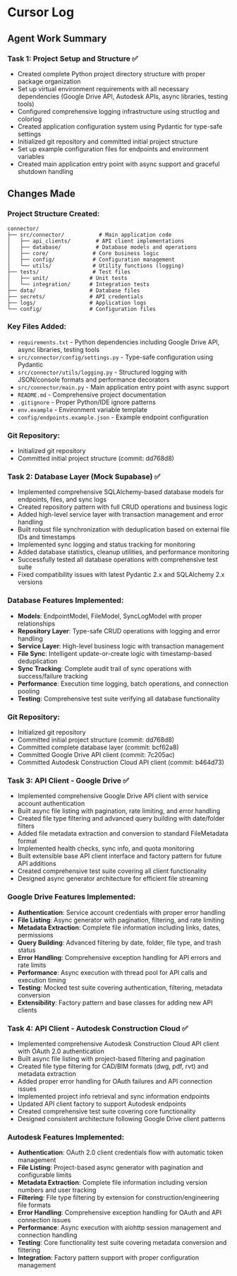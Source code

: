 # Cursor Log

## Agent Work Summary

### Task 1: Project Setup and Structure ✅
- Created complete Python project directory structure with proper package organization
- Set up virtual environment requirements with all necessary dependencies (Google Drive API, Autodesk APIs, async libraries, testing tools)
- Configured comprehensive logging infrastructure using structlog and colorlog
- Created application configuration system using Pydantic for type-safe settings
- Initialized git repository and committed initial project structure
- Set up example configuration files for endpoints and environment variables
- Created main application entry point with async support and graceful shutdown handling

## Changes Made

### Project Structure Created:
```
connector/
├── src/connector/           # Main application code
│   ├── api_clients/        # API client implementations
│   ├── database/           # Database models and operations  
│   ├── core/              # Core business logic
│   ├── config/            # Configuration management
│   └── utils/             # Utility functions (logging)
├── tests/                 # Test files
│   ├── unit/             # Unit tests
│   └── integration/      # Integration tests
├── data/                 # Database files
├── secrets/              # API credentials
├── logs/                 # Application logs
└── config/               # Configuration files
```

### Key Files Added:
- `requirements.txt` - Python dependencies including Google Drive API, async libraries, testing tools
- `src/connector/config/settings.py` - Type-safe configuration using Pydantic
- `src/connector/utils/logging.py` - Structured logging with JSON/console formats and performance decorators
- `src/connector/main.py` - Main application entry point with async support
- `README.md` - Comprehensive project documentation
- `.gitignore` - Proper Python/IDE ignore patterns
- `env.example` - Environment variable template
- `config/endpoints.example.json` - Example endpoint configuration

### Git Repository:
- Initialized git repository
- Committed initial project structure (commit: dd768d8)

### Task 2: Database Layer (Mock Supabase) ✅
- Implemented comprehensive SQLAlchemy-based database models for endpoints, files, and sync logs
- Created repository pattern with full CRUD operations and business logic
- Added high-level service layer with transaction management and error handling
- Built robust file synchronization with deduplication based on external file IDs and timestamps
- Implemented sync logging and status tracking for monitoring
- Added database statistics, cleanup utilities, and performance monitoring
- Successfully tested all database operations with comprehensive test suite
- Fixed compatibility issues with latest Pydantic 2.x and SQLAlchemy 2.x versions

### Database Features Implemented:
- **Models**: EndpointModel, FileModel, SyncLogModel with proper relationships
- **Repository Layer**: Type-safe CRUD operations with logging and error handling
- **Service Layer**: High-level business logic with transaction management
- **File Sync**: Intelligent update-or-create logic with timestamp-based deduplication
- **Sync Tracking**: Complete audit trail of sync operations with success/failure tracking
- **Performance**: Execution time logging, batch operations, and connection pooling
- **Testing**: Comprehensive test suite verifying all database functionality

### Git Repository:
- Initialized git repository
- Committed initial project structure (commit: dd768d8)
- Committed complete database layer (commit: bcf62a8)
- Committed Google Drive API client (commit: 7c205ac)
- Committed Autodesk Construction Cloud API client (commit: b464d73)

### Task 3: API Client - Google Drive ✅
- Implemented comprehensive Google Drive API client with service account authentication
- Built async file listing with pagination, rate limiting, and error handling
- Created file type filtering and advanced query building with date/folder filters
- Added file metadata extraction and conversion to standard FileMetadata format
- Implemented health checks, sync info, and quota monitoring
- Built extensible base API client interface and factory pattern for future API additions
- Created comprehensive test suite covering all client functionality
- Designed async generator architecture for efficient file streaming

### Google Drive Features Implemented:
- **Authentication**: Service account credentials with proper error handling
- **File Listing**: Async generator with pagination, filtering, and rate limiting
- **Metadata Extraction**: Complete file information including links, dates, permissions
- **Query Building**: Advanced filtering by date, folder, file type, and trash status
- **Error Handling**: Comprehensive exception handling for API errors and rate limits
- **Performance**: Async execution with thread pool for API calls and execution timing
- **Testing**: Mocked test suite covering authentication, filtering, metadata conversion
- **Extensibility**: Factory pattern and base classes for adding new API clients

### Task 4: API Client - Autodesk Construction Cloud ✅
- Implemented comprehensive Autodesk Construction Cloud API client with OAuth 2.0 authentication
- Built async file listing with project-based filtering and pagination
- Created file type filtering for CAD/BIM formats (dwg, pdf, rvt) and metadata extraction
- Added proper error handling for OAuth failures and API connection issues
- Implemented project info retrieval and sync information endpoints
- Updated API client factory to support Autodesk endpoints
- Created comprehensive test suite covering core functionality
- Designed consistent architecture following Google Drive client patterns

### Autodesk Features Implemented:
- **Authentication**: OAuth 2.0 client credentials flow with automatic token management
- **File Listing**: Project-based async generator with pagination and configurable limits
- **Metadata Extraction**: Complete file information including version numbers and user tracking
- **Filtering**: File type filtering by extension for construction/engineering file formats
- **Error Handling**: Comprehensive exception handling for OAuth and API connection issues
- **Performance**: Async execution with aiohttp session management and connection handling
- **Testing**: Core functionality test suite covering metadata conversion and filtering
- **Integration**: Factory pattern support with proper configuration management
